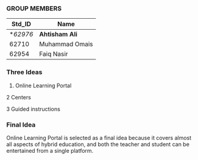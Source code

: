 

### GROUP MEMBERS ###
Std_ID | Name
------------ | -------------
**62976* | **Ahtisham Ali** <!--Group Leader-->
62710 | Muhammad Omais
62954 | Faiq Nasir


### Three Ideas ###

1. Online Learning Portal

2 Centers

3 Guided instructions


### Final Idea ###

Online Learning Portal is selected as a final idea because it covers almost all aspects of hybrid education, and both the teacher and student can be entertained from a single platform.




